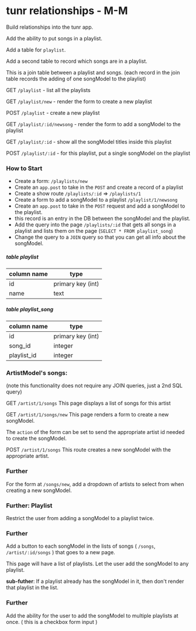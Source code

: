 # tunr relationships - M-M

Build relationships into the tunr app.

Add the ability to put songs in a playlist.

Add a table for `playlist`.

Add a second table to record which songs are in a playlist.

This is a join table between a playlist and songs. (each record in the join table records the adding of one songModel to the playlist)

GET `/playlist` - list all the playlists

GET `/playlist/new` - render the form to create a new playlist

POST `/playlist` - create a new playlist

GET `/playlist/:id/newsong` - render the form to add a songModel to the playlist

GET `/playlist/:id` - show all the songModel titles inside this playlist

POST `/playlist/:id` - for this playlist, put a single songModel on the playlist

### How to Start

- Create a form: `/playlists/new`
- Create an `app.post` to take in the `POST` and create a record of a playlist
- Create a show route `/playlists/:id` => `/playlists/1`
- Create a form to add a songModel to a playlist `/playlist/1/newsong`
- Create an `app.post` to take in the `POST` request and add a songModel to the playlist.
- this record is an entry in the DB between the songModel and the playlist.
- Add the query into the page `/playlists/:id` that gets all songs in a playlist and lists them on the page (`SELECT * FROM playlist_song`)
- Change the query to a `JOIN` query so that you can get all info about the songModel.

##### table playlist

| column name  | type |
|--------------|------|
| id   | primary key (int) |
| name | text |

##### table playlist_song

| column name  | type |
|--------------|------|
| id   | primary key (int) |
| song_id | integer |
| playlist_id | integer |


### ArtistModel's songs:

(note this functionality does not require any JOIN queries, just a 2nd SQL query)

GET `/artist/1/songs`
This page displays a list of songs for this artist

GET `/artist/1/songs/new`
This page renders a form to create a new songModel.

The `action` of the form can be set to send the appropriate artist id needed to create the songModel.

POST `/artist/1/songs`
This route creates a new songModel with the appropriate artist.


### Further
For the form at `/songs/new`, add a dropdown of artists to select from when creating a new songModel.

### Further: Playlist
Restrict the user from adding a songModel to a playlist twice.

### Further
Add a button to each songModel in the lists of songs ( `/songs`, `/artist/:id/songs` ) that goes to a new page.

This page will have a list of playlists. Let the user add the songModel to any playlist.

**sub-futher**: If a playlist already has the songModel in it, then don't render that playlist in the list.

### Further
Add the ability for the user to add the songModel to multiple playlists at once. ( this is a checkbox form input )
